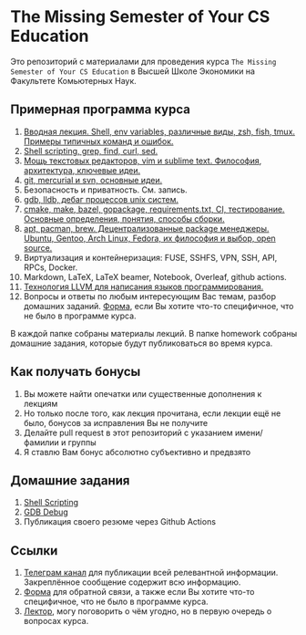 # The Missing Semester of Your CS Education

Это репозиторий с материалами для проведения курса
`The Missing Semester of Your CS Education` в Высшей Школе Экономики на
Факультете Комьютерных Наук.

## Примерная программа курса

1. [Вводная лекция. Shell, env variables, различные виды, zsh, fish, tmux. Примеры типичных команд и ошибок.](./intro)
1. [Shell scripting, grep, find, curl, sed.](./shell_scripting)
1. [Мощь текстовых редакторов, vim и sublime text. Философия, архитектура, ключевые идеи.](./text_editors)
1. [git, mercurial и svn, основные идеи.](./version_control)
1. Безопасность и приватность. См. запись.
1. [gdb, lldb, дебаг процессов unix систем.](./gdb)
1. [cmake, make, bazel, gopackage, requirements.txt, CI, тестирование. Основные определения, понятия, способы сборки.](./build_systems)
1. [apt, pacman, brew. Децентрализованные package менеджеры. Ubuntu, Gentoo, Arch Linux, Fedora, их философия и выбор, open source.](./package_managers)
1. Виртуализация и контейнеризация: FUSE, SSHFS, VPN, SSH, API, RPCs, Docker.
1. Markdown, LaTeX, LaTeX beamer, Notebook, Overleaf, github actions.
1. [Технология LLVM для написания языков программирования.](./llvm)
1. Вопросы и ответы по любым интересующим Вас темам, разбор домашних заданий.
[Форма](https://forms.gle/EZCdUxjXuvozwA726), если Вы хотите что-то специфичное, что не было в программе курса.

В каждой папке собраны материалы лекций. В папке homework собраны домашние задания, которые будут публиковаться во время курса.

## Как получать бонусы

1. Вы можете найти опечатки или существенные дополнения к лекциям
1. Но только после того, как лекция прочитана, если лекции ещё не было, бонусов
за исправления Вы не получите
1. Делайте pull request в этот репозиторий с указанием имени/фамилии и группы
1. Я ставлю Вам бонус абсолютно субъективно и предвзято

## Домашние задания

1. [Shell Scripting](./homework/shell_scripting)
1. [GDB Debug](./homework/gdb_debug)
1. Публикация своего резюме через Github Actions

## Ссылки

1. [Телеграм канал](https://t.me/hse_msemester_2020) для публикации всей
релевантной информации. Закреплённое сообщение содержит всю информацию.
1. [Форма](https://forms.gle/EZCdUxjXuvozwA726) для обратной связи, а также если
Вы хотите что-то специфичное, что не было в программе курса.
1. [Лектор](https://t.me/Danlark), могу поговорить о чём угодно, но в первую
очередь о вопросах курса.

